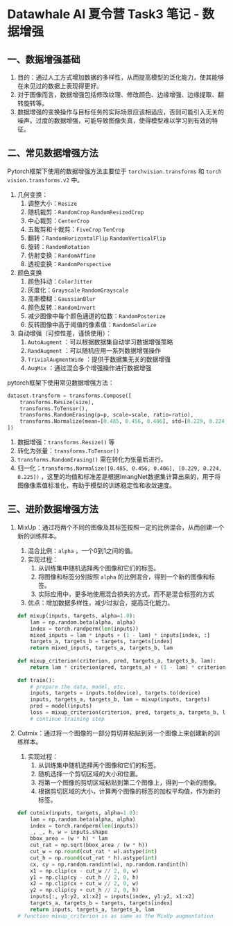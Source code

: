 # Datawhale AI 夏令营 Task3 笔记 - 数据增强

## 一、数据增强基础

1. 目的：通过人工方式增加数据的多样性，从而提高模型的泛化能力，使其能够在未见过的数据上表现得更好。
2. 对于图像而言，数据增强包括修改纹理、修改颜色、边缘增强、边缘提取、翻转旋转等。
3. 数据增强的变换操作与目标任务的实际场景应该相适应，否则可能引入无关的噪声。过度的数据增强，可能导致图像失真，使得模型难以学习到有效的特征。

## 二、常见数据增强方法

Pytorch框架下使用的数据增强方法主要位于 `torchvision.transforms` 和 `torch vision.transforms.v2` 中。

1. 几何变换：
    1. 调整大小：`Resize`
    2. 随机裁剪：`RandomCrop` `RandomResizedCrop`
    3. 中心裁剪：`CenterCrop`
    4. 五裁剪和十裁剪：`FiveCrop` `TenCrop`
    5. 翻转：`RandomHorizontalFlip` `RandomVerticalFlip`
    6. 旋转：`RandomRotation`
    7. 仿射变换：`RandomAffine`
    8. 透视变换：`RandomPerspective`
2. 颜色变换
    1. 颜色抖动：`ColorJitter`
    2. 灰度化：`Grayscale` `RandomGrayscale`
    3. 高斯模糊：`GaussianBlur`
    4. 颜色反转：`RandomInvert`
    5. 减少图像中每个颜色通道的位数：`RandomPosterize`
    6. 反转图像中高于阈值的像素值：`RandomSolarize`
3. 自动增强（可控性差，谨慎使用）：
    1. `AutoAugment` ：可以根据数据集自动学习数据增强策略
    2. `RandAugment` ：可以随机应用一系列数据增强操作
    3. `TrivialAugmentWide` ：提供于数据集无关的数据增强
    4. `AugMix` ：通过混合多个增强操作进行数据增强

pytorch框架下使用常见数据增强方法：

```python
dataset.transform = transforms.Compose([
    transforms.Resize(size),
    transforms.ToTensor(),
    transforms.RandomErasing(p=p, scale=scale, ratio=ratio),
    transforms.Normalize(mean=[0.485, 0.456, 0.406], std=[0.229, 0.224, 0.225]),
])
```

1. 数据增强：`transforms.Resize()` 等
2. 转化为张量：`transforms.ToTensor()`
3. `transforms.RandomErasing()` 需在转化为张量后进行。
4. 归一化：`transforms.Normalize([0.485, 0.456, 0.406], [0.229, 0.224, 0.225])` ，这里的均值和标准差是根据ImangNet数据集计算出来的，用于将图像像素值标准化，有助于模型的训练稳定性和收敛速度。

## 三、进阶数据增强方法

1. MixUp：通过将两个不同的图像及其标签按照一定的比例混合，从而创建一个新的训练样本。

    1. 混合比例：`alpha` ，一个0到1之间的值。
    2. 实现过程：
        1. 从训练集中随机选择两个图像和它们的标签。
        2. 将图像和标签分别按照 `alpha` 的比例混合，得到一个新的图像和标签。
        3. 实际应用中，更多地使用混合损失的方式，而不是混合标签的方式
    3. 优点：增加数据多样性，减少过拟合，提高泛化能力。

    ```python
    def mixup(inputs, targets, alpha=1.0):
        lam = np.random.beta(alpha, alpha)
        index = torch.randperm(len(inputs))
        mixed_inputs = lam * inputs + (1 - lam) * inputs[index, :]
        targets_a, targets_b = targets, targets[index]
        return mixed_inputs, targets_a, targets_b, lam
        
    def mixup_criterion(criterion, pred, targets_a, targets_b, lam):
        return lam * criterion(pred, targets_a) + (1 - lam) * criterion(pred, targets_b)
        
    def train():
        # prepare the data, model, etc.
        inputs, targets = inputs.to(device), targets.to(device)
        inputs, targets_a, targets_b, lam = mixup(inputs, targets)
        pred = model(inputs)
        loss = mixup_criterion(criterion, pred, targets_a, targets_b, lam)
        # continue training step
    ```

2. Cutmix：通过将一个图像的一部分剪切并粘贴到另一个图像上来创建新的训练样本。

    1. 实现过程：
        1. 从训练集中随机选择两个图像和它们的标签。
        2. 随机选择一个剪切区域的大小和位置。
        3. 将第一个图像的剪切区域粘贴到第二个图像上，得到一个新的图像。
        4. 根据剪切区域的大小，计算两个图像的标签的加权平均值，作为新的标签。

    ```python
    def cutmix(inputs, targets, alpha=1.0):
        lam = np.random.beta(alpha, alpha)
        index = torch.randperm(len(inputs))
        _, _, h, w = inputs.shape
        bbox_area = (w * h) * lam
        cut_rat = np.sqrt(bbox_area / (w * h))
        cut_w = np.round(cut_rat * w).astype(int)
        cut_h = np.round(cut_rat * h).astype(int)
        cx, cy = np.random.randint(w), np.random.randint(h)
        x1 = np.clip(cx - cut_w // 2, 0, w)
        y1 = np.clip(cy - cut_h // 2, 0, h)
        x2 = np.clip(cx + cut_w // 2, 0, w)
        y2 = np.clip(cy + cut_h // 2, 0, h)
        inputs[:, y1:y2, x1:x2] = inputs[index, y1:y2, x1:x2]
        targets_a, targets_b = targets, targets[index]
        return inputs, targets_a, targets_b, lam
    # function mixup_criterion is as same as the MixUp augmentation
    ```

    

